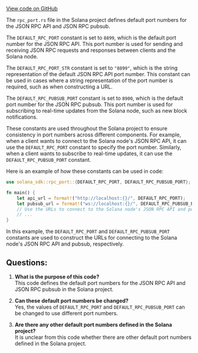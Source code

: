 [View code on GitHub](https://github.com/solana-labs/solana/blob/master/sdk/src/rpc_port.rs)

The `rpc_port.rs` file in the Solana project defines default port numbers for the JSON RPC API and JSON RPC pubsub. 

The `DEFAULT_RPC_PORT` constant is set to `8899`, which is the default port number for the JSON RPC API. This port number is used for sending and receiving JSON RPC requests and responses between clients and the Solana node. 

The `DEFAULT_RPC_PORT_STR` constant is set to `"8899"`, which is the string representation of the default JSON RPC API port number. This constant can be used in cases where a string representation of the port number is required, such as when constructing a URL.

The `DEFAULT_RPC_PUBSUB_PORT` constant is set to `8900`, which is the default port number for the JSON RPC pubsub. This port number is used for subscribing to real-time updates from the Solana node, such as new block notifications.

These constants are used throughout the Solana project to ensure consistency in port numbers across different components. For example, when a client wants to connect to the Solana node's JSON RPC API, it can use the `DEFAULT_RPC_PORT` constant to specify the port number. Similarly, when a client wants to subscribe to real-time updates, it can use the `DEFAULT_RPC_PUBSUB_PORT` constant.

Here is an example of how these constants can be used in code:

```rust
use solana_sdk::rpc_port::{DEFAULT_RPC_PORT, DEFAULT_RPC_PUBSUB_PORT};

fn main() {
    let api_url = format!("http://localhost:{}/", DEFAULT_RPC_PORT);
    let pubsub_url = format!("ws://localhost:{}/", DEFAULT_RPC_PUBSUB_PORT);
    // Use the URLs to connect to the Solana node's JSON RPC API and pubsub
    // ...
}
```

In this example, the `DEFAULT_RPC_PORT` and `DEFAULT_RPC_PUBSUB_PORT` constants are used to construct the URLs for connecting to the Solana node's JSON RPC API and pubsub, respectively.
## Questions: 
 1. **What is the purpose of this code?**\
This code defines the default port numbers for the JSON RPC API and JSON RPC pubsub in the Solana project.

2. **Can these default port numbers be changed?**\
Yes, the values of `DEFAULT_RPC_PORT` and `DEFAULT_RPC_PUBSUB_PORT` can be changed to use different port numbers.

3. **Are there any other default port numbers defined in the Solana project?**\
It is unclear from this code whether there are other default port numbers defined in the Solana project.